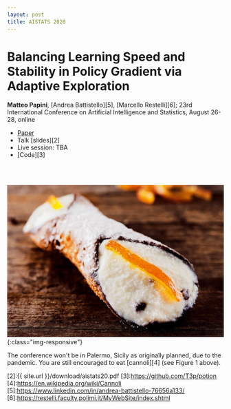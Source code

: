 ```yaml
---
layout: post
title: AISTATS 2020
---
```

# Balancing Learning Speed and Stability in Policy Gradient via Adaptive Exploration
**Matteo Papini**, [Andrea Battistello][5], [Marcello Restelli][6]; 23rd International Conference on Artificial Intelligence and Statistics, August 26-28, online

* [Paper][1]
* Talk [slides][2]
* Live session: TBA
* [Code][3]

<br/><br/>

![image-title-here](../images/cannolo.jpg){:class="img-responsive"}

The conference won't be in Palermo, Sicily as originally planned, due to the pandemic. You are still encouraged to eat [cannoli][4] (see Figure 1 above).

[1]:http://proceedings.mlr.press/v108/papini20a.html
[2]:{{ site.url }}/download/aistats20.pdf
[3]:https://github.com/T3p/potion
[4]:https://en.wikipedia.org/wiki/Cannoli
[5]:https://www.linkedin.com/in/andrea-battistello-76656a133/
[6]:https://restelli.faculty.polimi.it/MyWebSite/index.shtml
